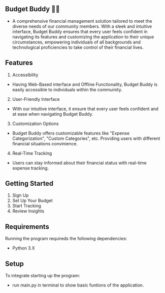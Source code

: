 ## Budget Buddy 💸💁
- A comprehensive financial management solution tailored to meet the diverse needs of our community members.  With a sleek and intuitive interface, Budget Buddy ensures that every user feels confident in navigating its features and customizing the application to their unique circumstances, empowering individuals of all backgrounds and technological proficiencies to take control of their financial lives.

## Features
1. Accessibility
- Having Web-Based interface and Offline Functionality, Budget Buddy is easily accessible to individuals within the commuinity.
2. User-Friendly Interface
- With our intuitive interface, it ensure that every user feels confident and at ease when navigating Budget Buddy.
3. Customization Options
- Budget Buddy offers customizable features like "Expense Categorization", "Custom Categories", etc. Providing users with different financial situations convinience.
4. Real-Time Tracking
- Users can stay informed about their financial status with real-time expense tracking.

## Getting Started
1. Sign Up
2. Set Up Your Budget
3. Start Tracking
4. Review Insights

## Requirements
Running the program requireds the following dependencies:
- Python 3.X

## Setup
To integrate starting up the program:
- run main.py in terminal to show basic funtions of the application.
